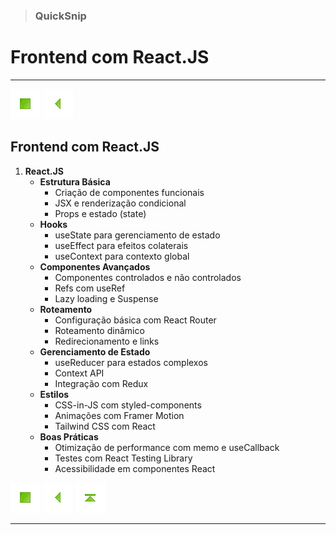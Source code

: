 > ### QuickSnip

# Frontend com React.JS

---

<!-- Botões de navegação -->
[![Início](../../images/control/11273_control_stop_icon.png)](../../README.md#quicksnip "Início")
[![Início](../../images/control/11269_control_left_icon.png)](../README.md#quicksnip "Voltar")
<!-- /Botões de navegação -->

## Frontend com React.JS
1. **React.JS**
   - **Estrutura Básica**
     - Criação de componentes funcionais
     - JSX e renderização condicional
     - Props e estado (state)
   - **Hooks**
     - useState para gerenciamento de estado
     - useEffect para efeitos colaterais
     - useContext para contexto global
   - **Componentes Avançados**
     - Componentes controlados e não controlados
     - Refs com useRef
     - Lazy loading e Suspense
   - **Roteamento**
     - Configuração básica com React Router
     - Roteamento dinâmico
     - Redirecionamento e links
   - **Gerenciamento de Estado**
     - useReducer para estados complexos
     - Context API
     - Integração com Redux
   - **Estilos**
     - CSS-in-JS com styled-components
     - Animações com Framer Motion
     - Tailwind CSS com React
   - **Boas Práticas**
     - Otimização de performance com memo e useCallback
     - Testes com React Testing Library
     - Acessibilidade em componentes React

<!-- Botões de navegação -->
[![Início](../../images/control/11273_control_stop_icon.png)](../../README.md#quicksnip "Início")
[![Início](../../images/control/11269_control_left_icon.png)](../README.md#quicksnip "Voltar")
[![Início](../../images/control/11277_control_stop_up_icon.png)](./README.md#quicksnip "Topo")
<!-- /Botões de navegação -->

---

